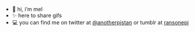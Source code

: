 - 👋 hi, i’m mel
- ✨ here to share gifs
- 💻 you can find me on twitter at [@anotherpjstan](https://twitter.com/anotherpjstan) or tumblr at [ransonepj](https://ransonepj.tumblr.com)

<!---
pjgifs/pjgifs is a ✨ special ✨ repository because its `README.md` (this file) appears on your GitHub profile.
You can click the Preview link to take a look at your changes.
--->
